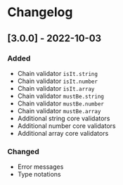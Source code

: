 # Changelog

## [3.0.0] - 2022-10-03

### Added

- Chain validator `isIt.string`
- Chain validator `isIt.number`
- Chain validator `isIt.array`
- Chain validator `mustBe.string`
- Chain validator `mustBe.number`
- Chain validator `mustBe.array`
- Additional string core validators
- Additional number core validators
- Additional array core validators

### Changed

- Error messages
- Type notations
